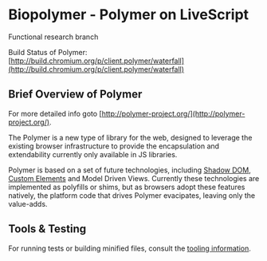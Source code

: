 # Biopolymer - Polymer on LiveScript

Functional research branch

Build Status of Polymer: [http://build.chromium.org/p/client.polymer/waterfall](http://build.chromium.org/p/client.polymer/waterfall)

## Brief Overview of Polymer

For more detailed info goto [http://polymer-project.org/](http://polymer-project.org/).

The Polymer is a new type of library for the web, designed to leverage the existing browser infrastructure to provide the encapsulation and extendability currently only available in JS libraries.

Polymer is based on a set of future technologies, including [Shadow DOM](https://dvcs.w3.org/hg/webcomponents/raw-file/tip/spec/shadow/index.html), [Custom Elements](https://dvcs.w3.org/hg/webcomponents/raw-file/tip/spec/custom/index.html) and Model Driven Views. Currently these technologies are implemented as polyfills or shims, but as browsers adopt these features natively, the platform code that drives Polymer evacipates, leaving only the value-adds.

## Tools & Testing

For running tests or building minified files, consult the [tooling information](http://polymer-project.org/tooling-strategy.html).
